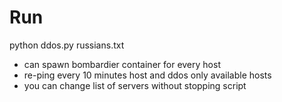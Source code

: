 # Run
python ddos.py russians.txt

- can spawn bombardier container for every host
- re-ping every 10 minutes host and ddos only available hosts
- you can change list of servers without stopping script
